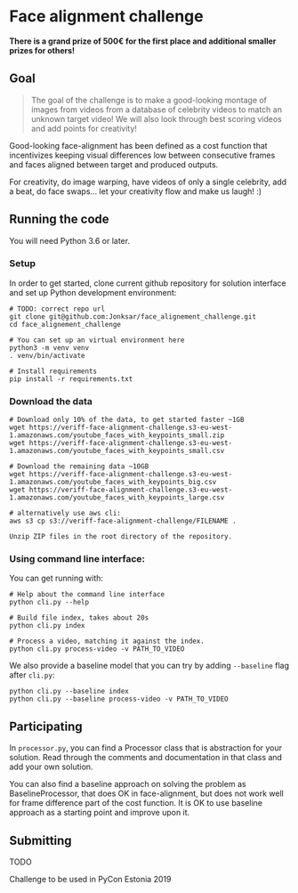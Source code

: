 # Face alignment challenge

**There is a grand prize of 500€ for the first place and additional smaller prizes for others!**

## Goal

> The goal of the challenge is to make a good-looking montage of images from videos
> from a database of celebrity videos to match an unknown target video!
> We will also look through best scoring videos and add points for creativity!

Good-looking face-alignment has been defined as a cost function that 
incentivizes keeping visual differences low between consecutive frames
and faces aligned between target and produced outputs.

For creativity, do image warping, have videos of only a single celebrity, add a beat, do face swaps...
let your creativity flow and make us laugh! :)


## Running the code

You will need Python 3.6 or later.

### Setup

In order to get started, clone current github repository for solution interface
and set up Python development environment:

```
# TODO: correct repo url
git clone git@github.com:Jonksar/face_alignement_challenge.git
cd face_alignement_challenge

# You can set up an virtual environment here
python3 -m venv venv
. venv/bin/activate

# Install requirements
pip install -r requirements.txt
```

### Download the data

```
# Download only 10% of the data, to get started faster ~1GB
wget https://veriff-face-alignment-challenge.s3-eu-west-1.amazonaws.com/youtube_faces_with_keypoints_small.zip
wget https://veriff-face-alignment-challenge.s3-eu-west-1.amazonaws.com/youtube_faces_with_keypoints_small.csv

# Download the remaining data ~10GB
wget https://veriff-face-alignment-challenge.s3-eu-west-1.amazonaws.com/youtube_faces_with_keypoints_big.csv
wget https://veriff-face-alignment-challenge.s3-eu-west-1.amazonaws.com/youtube_faces_with_keypoints_large.csv

# alternatively use aws cli:
aws s3 cp s3://veriff-face-alignment-challenge/FILENAME .

Unzip ZIP files in the root directory of the repository.
```

### Using command line interface:

You can get running with:
```
# Help about the command line interface
python cli.py --help

# Build file index, takes about 20s
python cli.py index 

# Process a video, matching it against the index.
python cli.py process-video -v PATH_TO_VIDEO
```

We also provide a baseline model that you can try by adding `--baseline` flag after `cli.py`:

    python cli.py --baseline index 
    python cli.py --baseline process-video -v PATH_TO_VIDEO


## Participating

In `processor.py`, you can find a Processor class that is abstraction for your solution.
Read through the comments and documentation in that class and add your own solution.

You can also find a baseline approach on solving the problem as BaselineProcessor,
that does OK in face-alignment, but does not work well for frame difference part of the cost function.
It is OK to use baseline approach as a starting point and improve upon it.


## Submitting
TODO 

Challenge to be used in PyCon Estonia 2019
